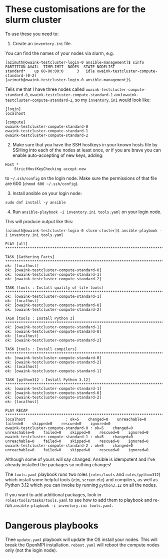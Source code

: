 # These customisations are for the slurm cluster

To use these you need to:

1. Create an `inventory.ini` file.

You can find the names of your nodes via slurm, e.g. 

```
[azimuth@owaink-testcluster-login-0 ansible-management]$ sinfo
PARTITION AVAIL  TIMELIMIT  NODES  STATE NODELIST
standard*    up 60-00:00:0      3   idle owaink-testcluster-compute-standard-[0-2]
[azimuth@owaink-testcluster-login-0 ansible-management]$ 
```

Tells me that I have three nodes called `owaink-testcluster-compute-standard-0`, `owaink-testcluster-compute-standard-1` and `owaink-testcluster-compute-standard-2`, so my `inventory.ini` would look like:


```
[login]
localhost

[compute]
owaink-testcluster-compute-standard-0
owaink-testcluster-compute-standard-1
owaink-testcluster-compute-standard-2
```

2. Make sure that you have the SSH hostkeys in your known hosts file by SSHing into each of the nodes at least once, *or* if you are brave you can enable auto-accepting of new keys, adding:

```
Host *
	StrictHostKeyChecking accept-new
```

to `~/.ssh/config` on the login node. Make sure the permissions of that file are 600 (`chmod 600 ~/.ssh/config`).

3. Install ansible on your login node:

```
sudo dnf install -y ansible
```

4. Run `ansible-playbook -i inventory.ini tools.yaml` on your login node.

This will produce output like this:

```
[azimuth@owaink-testcluster-login-0 slurm-cluster]$ ansible-playbook -i inventory.ini tools.yaml

PLAY [all] *************************************************************************************************************************************************

TASK [Gathering Facts] *************************************************************************************************************************************
ok: [localhost]
ok: [owaink-testcluster-compute-standard-0]
ok: [owaink-testcluster-compute-standard-1]
ok: [owaink-testcluster-compute-standard-2]

TASK [tools : Install quality of life tools] ***************************************************************************************************************
ok: [owaink-testcluster-compute-standard-1]
ok: [localhost]
ok: [owaink-testcluster-compute-standard-0]
ok: [owaink-testcluster-compute-standard-2]

TASK [tools : Install Python 3] ****************************************************************************************************************************
ok: [owaink-testcluster-compute-standard-1]
ok: [owaink-testcluster-compute-standard-0]
ok: [localhost]
ok: [owaink-testcluster-compute-standard-2]

TASK [tools : Install compilers] ***************************************************************************************************************************
ok: [owaink-testcluster-compute-standard-0]
ok: [owaink-testcluster-compute-standard-2]
ok: [localhost]
ok: [owaink-testcluster-compute-standard-1]

TASK [python312 : Install Python 3.12] *********************************************************************************************************************
ok: [owaink-testcluster-compute-standard-1]
ok: [owaink-testcluster-compute-standard-0]
ok: [owaink-testcluster-compute-standard-2]
ok: [localhost]

PLAY RECAP *************************************************************************************************************************************************
localhost                  : ok=5    changed=0    unreachable=0    failed=0    skipped=0    rescued=0    ignored=0   
owaink-testcluster-compute-standard-0 : ok=5    changed=0    unreachable=0    failed=0    skipped=0    rescued=0    ignored=0   
owaink-testcluster-compute-standard-1 : ok=5    changed=0    unreachable=0    failed=0    skipped=0    rescued=0    ignored=0   
owaink-testcluster-compute-standard-2 : ok=5    changed=0    unreachable=0    failed=0    skipped=0    rescued=0    ignored=0   
```

Although some of yours will say changed. Ansible is idempotent and I've already installed the packages so nothing changes!

The `tools.yaml` playbook runs two roles (`roles/tools` and `roles/python312`) which install some helpful tools (`vim`, `screen` etc) and compilers, as well as Python 3.12 which you can invoke by running `python3.12` on all the nodes.

If you want to add additional packages, look in `roles/tools/tasks/tools.yaml` to see how to add them to playbook and re-run `ansible-playbook -i inventory.ini tools.yaml`.

# Dangerous playbooks

Thee `update.yaml` playbook will update the OS install your nodes. This will break the OpenMPI installation. `reboot.yaml` will reboot the compute nodes only (not the login node).